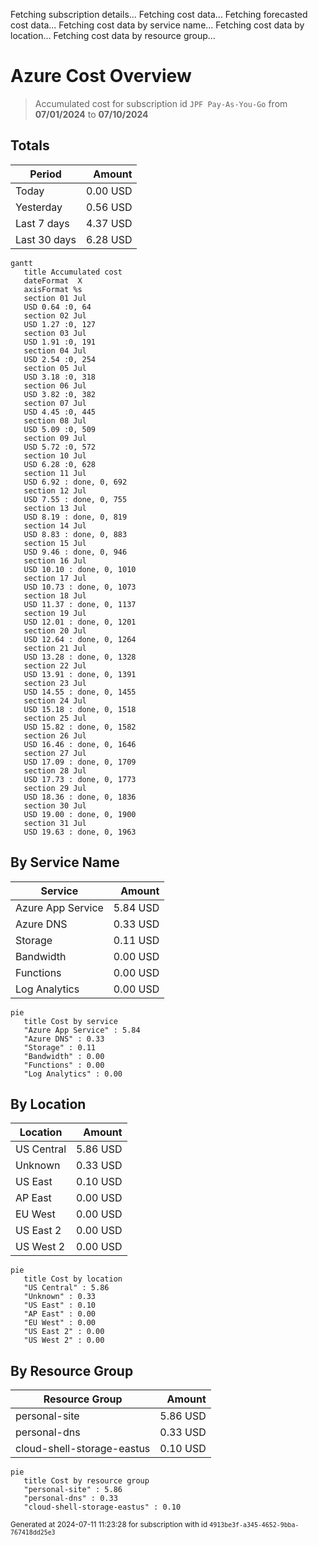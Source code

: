 Fetching subscription details...
Fetching cost data...
Fetching forecasted cost data...
Fetching cost data by service name...
Fetching cost data by location...
Fetching cost data by resource group...
# Azure Cost Overview

> Accumulated cost for subscription id `JPF Pay-As-You-Go` from **07/01/2024** to **07/10/2024**

## Totals

|Period|Amount|
|---|---:|
|Today|0.00 USD|
|Yesterday|0.56 USD|
|Last 7 days|4.37 USD|
|Last 30 days|6.28 USD|

```mermaid
gantt
   title Accumulated cost
   dateFormat  X
   axisFormat %s
   section 01 Jul
   USD 0.64 :0, 64
   section 02 Jul
   USD 1.27 :0, 127
   section 03 Jul
   USD 1.91 :0, 191
   section 04 Jul
   USD 2.54 :0, 254
   section 05 Jul
   USD 3.18 :0, 318
   section 06 Jul
   USD 3.82 :0, 382
   section 07 Jul
   USD 4.45 :0, 445
   section 08 Jul
   USD 5.09 :0, 509
   section 09 Jul
   USD 5.72 :0, 572
   section 10 Jul
   USD 6.28 :0, 628
   section 11 Jul
   USD 6.92 : done, 0, 692
   section 12 Jul
   USD 7.55 : done, 0, 755
   section 13 Jul
   USD 8.19 : done, 0, 819
   section 14 Jul
   USD 8.83 : done, 0, 883
   section 15 Jul
   USD 9.46 : done, 0, 946
   section 16 Jul
   USD 10.10 : done, 0, 1010
   section 17 Jul
   USD 10.73 : done, 0, 1073
   section 18 Jul
   USD 11.37 : done, 0, 1137
   section 19 Jul
   USD 12.01 : done, 0, 1201
   section 20 Jul
   USD 12.64 : done, 0, 1264
   section 21 Jul
   USD 13.28 : done, 0, 1328
   section 22 Jul
   USD 13.91 : done, 0, 1391
   section 23 Jul
   USD 14.55 : done, 0, 1455
   section 24 Jul
   USD 15.18 : done, 0, 1518
   section 25 Jul
   USD 15.82 : done, 0, 1582
   section 26 Jul
   USD 16.46 : done, 0, 1646
   section 27 Jul
   USD 17.09 : done, 0, 1709
   section 28 Jul
   USD 17.73 : done, 0, 1773
   section 29 Jul
   USD 18.36 : done, 0, 1836
   section 30 Jul
   USD 19.00 : done, 0, 1900
   section 31 Jul
   USD 19.63 : done, 0, 1963
```

## By Service Name

|Service|Amount|
|---|---:|
|Azure App Service|5.84 USD|
|Azure DNS|0.33 USD|
|Storage|0.11 USD|
|Bandwidth|0.00 USD|
|Functions|0.00 USD|
|Log Analytics|0.00 USD|

```mermaid
pie
   title Cost by service
   "Azure App Service" : 5.84
   "Azure DNS" : 0.33
   "Storage" : 0.11
   "Bandwidth" : 0.00
   "Functions" : 0.00
   "Log Analytics" : 0.00
```

## By Location

|Location|Amount|
|---|---:|
|US Central|5.86 USD|
|Unknown|0.33 USD|
|US East|0.10 USD|
|AP East|0.00 USD|
|EU West|0.00 USD|
|US East 2|0.00 USD|
|US West 2|0.00 USD|

```mermaid
pie
   title Cost by location
   "US Central" : 5.86
   "Unknown" : 0.33
   "US East" : 0.10
   "AP East" : 0.00
   "EU West" : 0.00
   "US East 2" : 0.00
   "US West 2" : 0.00
```

## By Resource Group

|Resource Group|Amount|
|---|---:|
|personal-site|5.86 USD|
|personal-dns|0.33 USD|
|cloud-shell-storage-eastus|0.10 USD|

```mermaid
pie
   title Cost by resource group
   "personal-site" : 5.86
   "personal-dns" : 0.33
   "cloud-shell-storage-eastus" : 0.10
```

<sup>Generated at 2024-07-11 11:23:28 for subscription with id `4913be3f-a345-4652-9bba-767418dd25e3`</sup>
